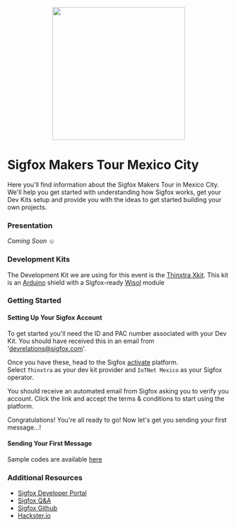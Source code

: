 <p align="center"><img src ="http://www.sigfox.com/themes/custom/sigfox/images/logo-2016.svg" width="300"></p>

# Sigfox Makers Tour Mexico City

Here you'll find information about the Sigfox Makers Tour in Mexico City.  
We'll help you get started with understanding how Sigfox works, get your Dev Kits setup and provide you with the ideas to get started building your own projects.

### Presentation

_Coming Soon ☺_

### Development Kits

The Development Kit we are using for this event is the [Thinxtra Xkit](//www.thinxtra.com/xkit/).
This kit is an [Arduino](//arduino.cc) shield with a Sigfox-ready [Wisol](https://partners.sigfox.com/products/wssfm10r2) module


### Getting Started

#### Setting Up Your Sigfox Account

To get started you'll need the ID and PAC number associated with your Dev Kit. You should have received this in an email from 'devrelations@sigfox.com'.

Once you have these, head to the Sigfox [activate](//backend.sigfox.com/activate) platform.  
Select `Thinxtra` as your dev kit provider and `IoTNet Mexico` as your Sigfox operator.

You should receive an automated email from Sigfox asking you to verify you account. Click the link and accept the terms & conditions to start using the platform.

Congratulations! You're all ready to go! Now let's get you sending your first message...!

#### Sending Your First Message

Sample codes are available [here](https://github.com/Thinxtra/Xkit-Sample)


### Additional Resources

* [Sigfox Developer Portal](https://makers.sigfox.com)
* [Sigfox Q&A](//ask.sigfox.com)
* [Sigfox Github](//github.com/sigfox)
* [Hackster.io](https://hackster.io/sigfox)
